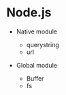 # Node.js

- Native module
    - querystring
    - url
    
- Global module    
    - Buffer
    - fs